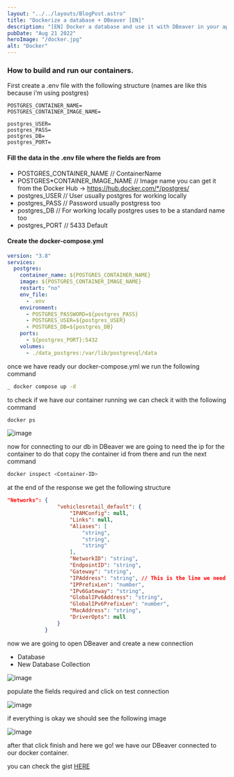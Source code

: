 ```yaml
---
layout: "../../layouts/BlogPost.astro"
title: "Dockerize a database + DBeaver [EN]"
description: "[EN] Docker a database and use it with DBeaver in your application"
pubDate: "Aug 21 2022"
heroImage: "/docker.jpg"
alt: "Docker"
---
```


### How to build and run our containers.

First create a .env file with the following structure (names are like this because i'm using postgres)

```env
POSTGRES_CONTAINER_NAME=
POSTGRES_CONTAINER_IMAGE_NAME=

postgres_USER=
postgres_PASS=
postgres_DB=
postgres_PORT=
```

#### Fill the data in the .env file where the fields are from

- POSTGRES_CONTAINER_NAME // ContainerName
- POSTGRES*CONTAINER_IMAGE_NAME // Image name you can get it from the Docker Hub -> https://hub.docker.com/*/postgres/
- postgres_USER // User usually postgres for working locally
- postgres_PASS // Password usually postgress too
- postgres_DB // For working locally postgres uses to be a standard name too
- postgres_PORT // 5433 Default

#### Create the docker-compose.yml

```yml
version: "3.8"
services:
  postgres:
    container_name: ${POSTGRES_CONTAINER_NAME}
    image: ${POSTGRES_CONTAINER_IMAGE_NAME}
    restart: "no"
    env_file:
      - .env
    environment:
      - POSTGRES_PASSWORD=${postgres_PASS}
      - POSTGRES_USER=${postgres_USER}
      - POSTGRES_DB=${postgres_DB}
    ports:
      - ${postgres_PORT}:5432
    volumes:
      - ./data_postgres:/var/lib/postgresql/data
```

once we have ready our docker-compose.yml we run the following command

```bash
_ docker compose up -d
```

to check if we have our container running we can check it with the following command

```bash
docker ps
```

![image](https://user-images.githubusercontent.com/68082746/185813790-e8cf59c6-2a4f-411e-adb5-0589933a385f.png)

now for connecting to our db in DBeaver we are going to need the ip for the container to do that copy the container id from
there and run the next command

```bash
docker inspect <Container-ID>
```

at the end of the response we get the following structure

```json
"Networks": {
                "vehiclesretail_default": {
                    "IPAMConfig": null,
                    "Links": null,
                    "Aliases": [
                        "string",
                        "string",
                        "string"
                    ],
                    "NetworkID": "string",
                    "EndpointID": "string",
                    "Gateway": "string",
                    "IPAddress": "string", // This is the line we need
                    "IPPrefixLen": "number",
                    "IPv6Gateway": "string",
                    "GlobalIPv6Address": "string",
                    "GlobalIPv6PrefixLen": "number",
                    "MacAddress": "string",
                    "DriverOpts": null
                }
            }
```

now we are going to open DBeaver and create a new connection

- Database
- New Database Collection

![image](https://user-images.githubusercontent.com/68082746/185814323-ff37215a-640c-4bae-817c-727ce9743104.png)

populate the fields required and click on test connection

![image](https://user-images.githubusercontent.com/68082746/185814424-30da7f47-1781-460a-adcd-783fc2d245c3.png)

if everything is okay we should see the following image

![image](https://user-images.githubusercontent.com/68082746/185814444-93e8b2c0-6eaa-42fd-8f8a-4f4b6a9b51a3.png)

after that click finish and here we go! we have our DBeaver connected to our docker container.

you can check the gist [HERE](https://gist.github.com/jd-apprentice/5818628a7815975b1e56e00c5e87704a)
